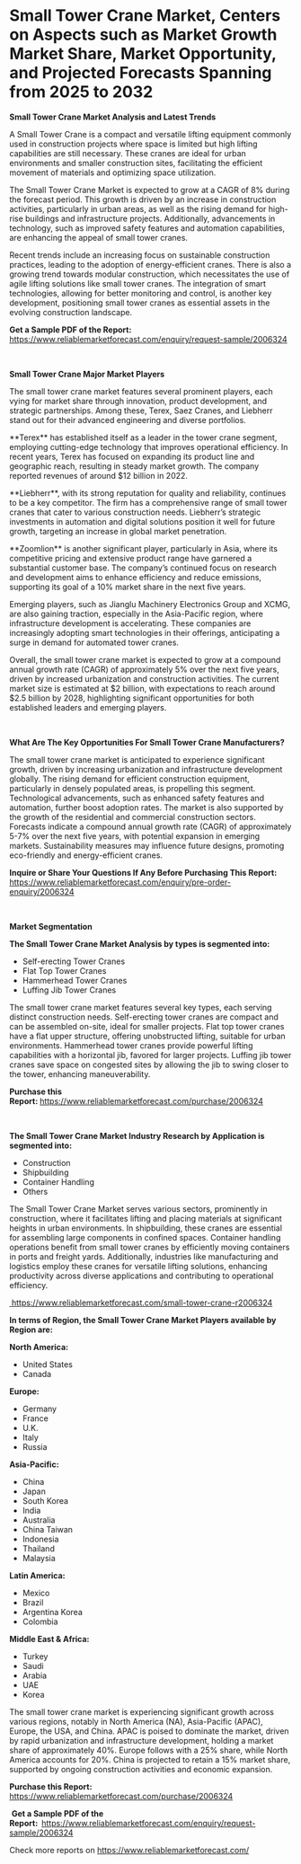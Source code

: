 <p><h1>Small Tower Crane Market, Centers on Aspects such as Market Growth Market Share, Market Opportunity, and Projected Forecasts Spanning from 2025 to 2032</h1></p><p><strong>Small Tower Crane Market Analysis and Latest Trends</strong></p>
<p><p>A Small Tower Crane is a compact and versatile lifting equipment commonly used in construction projects where space is limited but high lifting capabilities are still necessary. These cranes are ideal for urban environments and smaller construction sites, facilitating the efficient movement of materials and optimizing space utilization. </p><p>The Small Tower Crane Market is expected to grow at a CAGR of 8% during the forecast period. This growth is driven by an increase in construction activities, particularly in urban areas, as well as the rising demand for high-rise buildings and infrastructure projects. Additionally, advancements in technology, such as improved safety features and automation capabilities, are enhancing the appeal of small tower cranes.</p><p>Recent trends include an increasing focus on sustainable construction practices, leading to the adoption of energy-efficient cranes. There is also a growing trend towards modular construction, which necessitates the use of agile lifting solutions like small tower cranes. The integration of smart technologies, allowing for better monitoring and control, is another key development, positioning small tower cranes as essential assets in the evolving construction landscape.</p></p>
<p><strong>Get a Sample PDF of the Report:&nbsp;</strong> <a href="https://www.reliablemarketforecast.com/enquiry/request-sample/2006324?utm_campaign=1766&utm_medium=2&utm_source=Github&utm_content=ia&utm_term=20022025&utm_id=small-tower-crane">https://www.reliablemarketforecast.com/enquiry/request-sample/2006324</a></p>
<p>&nbsp;</p>
<p><strong>Small Tower Crane Major Market Players</strong></p>
<p><p>The small tower crane market features several prominent players, each vying for market share through innovation, product development, and strategic partnerships. Among these, Terex, Saez Cranes, and Liebherr stand out for their advanced engineering and diverse portfolios.</p><p>**Terex** has established itself as a leader in the tower crane segment, employing cutting-edge technology that improves operational efficiency. In recent years, Terex has focused on expanding its product line and geographic reach, resulting in steady market growth. The company reported revenues of around $12 billion in 2022.</p><p>**Liebherr**, with its strong reputation for quality and reliability, continues to be a key competitor. The firm has a comprehensive range of small tower cranes that cater to various construction needs. Liebherr’s strategic investments in automation and digital solutions position it well for future growth, targeting an increase in global market penetration.</p><p>**Zoomlion** is another significant player, particularly in Asia, where its competitive pricing and extensive product range have garnered a substantial customer base. The company’s continued focus on research and development aims to enhance efficiency and reduce emissions, supporting its goal of a 10% market share in the next five years.</p><p>Emerging players, such as Jianglu Machinery Electronics Group and XCMG, are also gaining traction, especially in the Asia-Pacific region, where infrastructure development is accelerating. These companies are increasingly adopting smart technologies in their offerings, anticipating a surge in demand for automated tower cranes.</p><p>Overall, the small tower crane market is expected to grow at a compound annual growth rate (CAGR) of approximately 5% over the next five years, driven by increased urbanization and construction activities. The current market size is estimated at $2 billion, with expectations to reach around $2.5 billion by 2028, highlighting significant opportunities for both established leaders and emerging players.</p></p>
<p>&nbsp;</p>
<p><strong>What Are The Key Opportunities For Small Tower Crane Manufacturers?</strong></p>
<p><p>The small tower crane market is anticipated to experience significant growth, driven by increasing urbanization and infrastructure development globally. The rising demand for efficient construction equipment, particularly in densely populated areas, is propelling this segment. Technological advancements, such as enhanced safety features and automation, further boost adoption rates. The market is also supported by the growth of the residential and commercial construction sectors. Forecasts indicate a compound annual growth rate (CAGR) of approximately 5-7% over the next five years, with potential expansion in emerging markets. Sustainability measures may influence future designs, promoting eco-friendly and energy-efficient cranes.</p></p>
<p><strong>Inquire or Share Your Questions If Any Before Purchasing This Report:</strong> <a href="https://www.reliablemarketforecast.com/enquiry/pre-order-enquiry/2006324?utm_campaign=1766&utm_medium=2&utm_source=Github&utm_content=ia&utm_term=20022025&utm_id=small-tower-crane">https://www.reliablemarketforecast.com/enquiry/pre-order-enquiry/2006324</a></p>
<p>&nbsp;</p>
<p><strong>Market Segmentation</strong></p>
<p><strong>The Small Tower Crane Market Analysis by types is segmented into:</strong></p>
<p><ul><li>Self-erecting Tower Cranes</li><li>Flat Top Tower Cranes</li><li>Hammerhead Tower Cranes</li><li>Luffing Jib Tower Cranes</li></ul></p>
<p><p>The small tower crane market features several key types, each serving distinct construction needs. Self-erecting tower cranes are compact and can be assembled on-site, ideal for smaller projects. Flat top tower cranes have a flat upper structure, offering unobstructed lifting, suitable for urban environments. Hammerhead tower cranes provide powerful lifting capabilities with a horizontal jib, favored for larger projects. Luffing jib tower cranes save space on congested sites by allowing the jib to swing closer to the tower, enhancing maneuverability.</p></p>
<p><strong>Purchase this Report:&nbsp;</strong><a href="https://www.reliablemarketforecast.com/purchase/2006324?utm_campaign=1766&utm_medium=2&utm_source=Github&utm_content=ia&utm_term=20022025&utm_id=small-tower-crane">https://www.reliablemarketforecast.com/purchase/2006324</a></p>
<p>&nbsp;</p>
<p><strong>The Small Tower Crane Market Industry Research by Application is segmented into:</strong></p>
<p><ul><li>Construction</li><li>Shipbuilding</li><li>Container Handling</li><li>Others</li></ul></p>
<p><p>The Small Tower Crane Market serves various sectors, prominently in construction, where it facilitates lifting and placing materials at significant heights in urban environments. In shipbuilding, these cranes are essential for assembling large components in confined spaces. Container handling operations benefit from small tower cranes by efficiently moving containers in ports and freight yards. Additionally, industries like manufacturing and logistics employ these cranes for versatile lifting solutions, enhancing productivity across diverse applications and contributing to operational efficiency.</p></p>
<p><a href="https://www.reliablemarketforecast.com/small-tower-crane-r2006324?utm_campaign=1766&utm_medium=2&utm_source=Github&utm_content=ia&utm_term=20022025&utm_id=small-tower-crane">&nbsp;https://www.reliablemarketforecast.com/small-tower-crane-r2006324</a></p>
<p><strong>In terms of Region, the Small Tower Crane Market Players available by Region are:</strong></p>
<p>
    <p> <strong> North America: </strong>
        <ul>
            <li>United States</li>
            <li>Canada</li>
        </ul>
        </p> 
    <p> <strong> Europe: </strong>
        <ul>
            <li>Germany</li>
            <li>France</li>
            <li>U.K.</li>
            <li>Italy</li>
            <li>Russia</li>
        </ul>
        </p> 
    <p> <strong> Asia-Pacific: </strong>
        <ul>
            <li>China</li>
            <li>Japan</li>
            <li>South Korea</li>
            <li>India</li>
            <li>Australia</li>
            <li>China Taiwan</li>
            <li>Indonesia</li>
            <li>Thailand</li>
            <li>Malaysia</li>
        </ul>
        </p> 
    <p> <strong> Latin America: </strong>
        <ul>
            <li>Mexico</li>
            <li>Brazil</li>
            <li>Argentina Korea</li>
            <li>Colombia</li>
        </ul>
        </p> 
    <p> <strong> Middle East & Africa: </strong>
        <ul>
            <li>Turkey</li>
            <li>Saudi</li>
            <li>Arabia</li>
            <li>UAE</li>
            <li>Korea</li>
        </ul>
    </p>
    </p>
<p><p>The small tower crane market is experiencing significant growth across various regions, notably in North America (NA), Asia-Pacific (APAC), Europe, the USA, and China. APAC is poised to dominate the market, driven by rapid urbanization and infrastructure development, holding a market share of approximately 40%. Europe follows with a 25% share, while North America accounts for 20%. China is projected to retain a 15% market share, supported by ongoing construction activities and economic expansion.</p></p>
<p><strong>Purchase this Report: </strong><a href="https://www.reliablemarketforecast.com/purchase/2006324?utm_campaign=1766&utm_medium=2&utm_source=Github&utm_content=ia&utm_term=20022025&utm_id=small-tower-crane">https://www.reliablemarketforecast.com/purchase/2006324</a></p>
<p>&nbsp;<strong>Get a Sample PDF of the Report:&nbsp;&nbsp;</strong><a href="https://www.reliablemarketforecast.com/enquiry/request-sample/2006324?utm_campaign=1766&utm_medium=2&utm_source=Github&utm_content=ia&utm_term=20022025&utm_id=small-tower-crane">https://www.reliablemarketforecast.com/enquiry/request-sample/2006324</a></p>
<p><strong></strong></p>
<p>Check more reports on <a href="https://www.reliablemarketforecast.com/?utm_campaign=1766&utm_medium=2&utm_source=Github&utm_content=ia&utm_term=20022025&utm_id=small-tower-crane">https://www.reliablemarketforecast.com/</a></p>